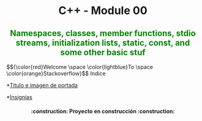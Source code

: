 <h1 align="center">C++ - Module 00</h1>
<h2 align="center" style="color: green">Namespaces, classes, member functions, stdio streams, initialization lists, static, const, and some other basic stuf</h2>
$${\color{red}Welcome \space \color{lightblue}To \space \color{orange}Stackoverflow}$$
Indice

*[Título e imagen de portada](#Título-e-imagen-de-portada)

*[Insignias](#insignias)

<h4 align="center">:construction: Proyecto en construcción :construction:</h4>
